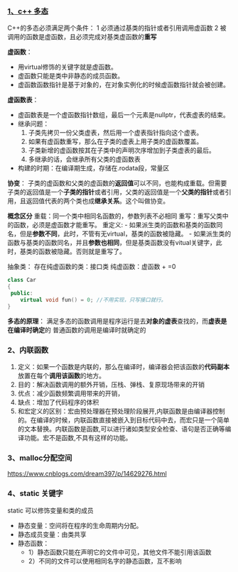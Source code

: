 ### [1、c++ 多态](https://blog.csdn.net/qq_53558968/article/details/116886784)

C++的多态必须满足两个条件：
1 必须通过基类的指针或者引用调用虚函数
2 被调用的函数是虚函数，且必须完成对基类虚函数的**重写**

**虚函数**：
- 用virtual修饰的关键字就是虚函数。
- 虚函数只能是类中非静态的成员函数。
- 虚函数函数指针是基于对象的，在对象实例化的时候虚函数指针就会被创建。

**虚函数表**：
- 虚函数表是一个虚函数指针数组，最后一个元素是nullptr，代表虚表的结束。
- 继承问题：
  1. 子类先拷贝一份父类虚表，然后用一个虚表指针指向这个虚表。
  2. 如果有虚函数重写，那么在子类的虚表上用子类的虚函数覆盖。
  3. 子类新增的虚函数按其在子类中的声明次序增加到子类虚表的最后。
  4. 多继承的话，会继承所有父类的虚函数表
- 构建的时期：在编译期生成，存储在.rodata段，常量区

**协变**：
子类的虚函数和父类的虚函数的**返回值**可以不同，也能构成重载。但需要子类的返回值是一个**子类的指针**或者引用，父类的返回值是一个**父类的指针**或者引用，且返回值代表的两个类也成**继承关系**。这个叫做协变。

**概念区分**
重载：同一个类中相同名函数的，参数列表不必相同
重写：重写父类中的函数，必须是虚函数才能重写。
重定义:
    - 如果派生类的函数和基类的函数同名，但是**参数不同**，此时，不管有无virtual，基类的函数被隐藏。
    - 如果派生类的函数与基类的函数同名，并且**参数也相同**，但是基类函数没有vitual关键字，此时，基类的函数被隐藏。否则就是重写了。

抽象类：
存在纯虚函数的类：接口类
纯虚函数：虚函数 + =0

```c++
class Car
{
 public:
    virtual void fun() = 0; //不用实现，只写接口就行。
}

```

**多态的原理**：
满足多态的函数调用是程序运行是去**对象的虚表**查找的，而**虚表是在编译时确定**的
普通函数的调用是编译时就确定的

### 2、内联函数
1. 定义：如果一个函数是内联的，那么在编译时，编译器会把该函数的**代码副本**放置在每个**调用该函数**的地方。
2. 目的：解决函数调用的额外开销，压栈、弹栈、复原现场带来的开销
3. 优点：减少函数频繁调用带来的开销，
4. 缺点：增加了代码程序的体积
5. 和宏定义的区别：宏由预处理器在预处理阶段展开,内联函数是由编译器控制的。在编译的时候，内联函数直接被嵌入到目标代码中去，而宏只是一个简单的文本替换。内联函数是函数,可以进行诸如类型安全检查、语句是否正确等编译功能。宏不是函数,不具有这样的功能。

### 3、malloc分配空间
https://www.cnblogs.com/dream397/p/14629276.html

### 4、static 关键字
static 可以修饰变量和类的成员

- 静态变量：空间将在程序的生命周期内分配。
- 静态成员变量：由类共享
- 静态函数：
  - 1）静态函数只能在声明它的文件中可见，其他文件不能引用该函数
  - 2）不同的文件可以使用相同名字的静态函数，互不影响